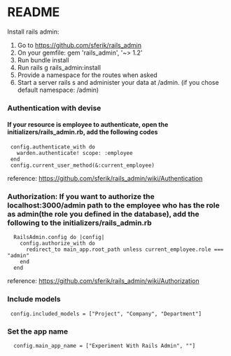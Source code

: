 # README

Install rails admin: 
  1. Go to https://github.com/sferik/rails_admin
  2. On your gemfile: gem 'rails_admin', '~> 1.2'
  3. Run bundle install
  4. Run rails g rails_admin:install
  5. Provide a namespace for the routes when asked
  6. Start a server rails s and administer your data at /admin. (if you chose default namespace: /admin)

### Authentication with devise 
 #### If your resource is employee to authenticate, open the initializers/rails_admin.rb, add the following codes
 
 ```
  config.authenticate_with do
    warden.authenticate! scope: :employee
  end
  config.current_user_method(&:current_employee)
 ```
 reference: https://github.com/sferik/rails_admin/wiki/Authentication
 
 ### Authorization: If you want to authorize the localhost:3000/admin path to the employee who has the role as admin(the role you defined in the database), add the following to the initializers/rails_admin.rb
 
 ```
   RailsAdmin.config do |config|
     config.authorize_with do
       redirect_to main_app.root_path unless current_employee.role === "admin"
     end
   end
 ```
 reference: https://github.com/sferik/rails_admin/wiki/Authorization
 
 ### Include models
 
 ```
  config.included_models = ["Project", "Company", "Department"]
 
```

### Set the app name 

```
  config.main_app_name = ["Experiment With Rails Admin", ""]

```
